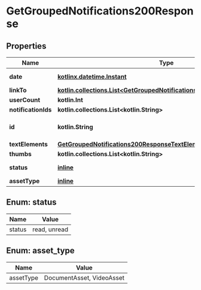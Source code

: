 
# GetGroupedNotifications200Response

## Properties
| Name | Type | Description | Notes |
| ------------ | ------------- | ------------- | ------------- |
| **date** | [**kotlinx.datetime.Instant**](kotlinx.datetime.Instant.md) |  |  [optional] [readonly] |
| **linkTo** | [**kotlin.collections.List&lt;GetGroupedNotifications200ResponseLinkToInner&gt;**](GetGroupedNotifications200ResponseLinkToInner.md) |  |  [optional] |
| **userCount** | **kotlin.Int** |  |  [optional] |
| **notificationIds** | **kotlin.collections.List&lt;kotlin.String&gt;** |  |  [optional] |
| **id** | **kotlin.String** | First notification id |  [optional] |
| **textElements** | [**GetGroupedNotifications200ResponseTextElements**](GetGroupedNotifications200ResponseTextElements.md) |  |  [optional] |
| **thumbs** | **kotlin.collections.List&lt;kotlin.String&gt;** |  |  [optional] |
| **status** | [**inline**](#Status) | Notification status |  [optional] |
| **assetType** | [**inline**](#AssetType) |  |  [optional] |


<a id="Status"></a>
## Enum: status
| Name | Value |
| ---- | ----- |
| status | read, unread |


<a id="AssetType"></a>
## Enum: asset_type
| Name | Value |
| ---- | ----- |
| assetType | DocumentAsset, VideoAsset |



